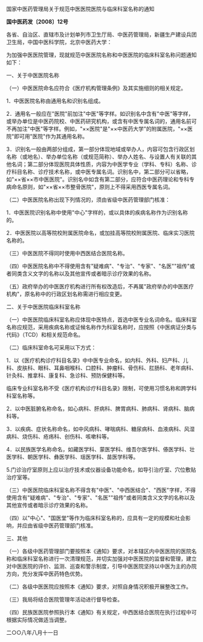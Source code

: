 国家中医药管理局关于规范中医医院医院与临床科室名称的通知

**国中医药发〔2008〕12号**

各省、自治区、直辖市及计划单列市卫生厅局、中医药管理局，新疆生产建设兵团卫生局，中国中医科学院，北京中医药大学：

为加强中医医院管理，现就规范中医医院名称和中医医院的临床科室名称问题通知如下：

一、关于中医医院名称

（一）中医医院命名应符合《医疗机构管理条例》及其实施细则的相关规定。

1．中医医院名称由通用名和识别名组成。

2．通用名一般应在"医院"前加注"中医"等字样。如识别名中含有"中医"等字样，或举办单位是中医药院校、中医药研究机构，或含有中医专属名词的，通用名前可不再加注"中医"等字样。例如，"××医院"是"××中医药大学"的附属医院，"××医院"即可用"医院"作为其通用名称。

3．识别名一般由两部分组成，第一部分体现地域或举办人，内容可包含行政区划名称（或地名）、举办单位名称（或规范简称）、举办人姓名、与设置人有关联的其他名词；第二部分体现医院具体性质，内容为中医学专业（学科、专科）名称、诊疗科目名称、诊疗技术名称，或中医专属名词。识别名中，第二部分可以省略，如"××省××市中医医院"。识别名中如含有第二部分，应符合中医药理论和专科专病命名原则，如"××省××市整骨医院"，原则上不得采用西医专属名词。

（二）中医医院名称出现下列情况的，须由省级中医药管理部门核准：

1．中医医院识别名称中使用"中心"字样的，或以具体的疾病名称作为识别名称的。

2．中医医院以高等院校附属医院命名，或加挂高等院校附属医院、临床实习医院名称的。

（三）中医医院不得同时使用中西医结合医院名称。

（四）中医医院名称中不得使用含有"疑难病"、"专治"、"专家"、"名医""祖传"或者同类含义文字的名称以及其他宣传或者暗示诊疗效果的名称。

（五）政府举办的中医医疗机构进行所有权改造后，不再属"政府举办的中医医疗机构"，原名称中的行政区划名称需进行相应变更。

二、关于中医医院临床科室名称

（一）中医医院临床科室名称应体现中医特点，首选中医专业名词命名。临床科室名称应规范，采用疾病名称或证候名称作为科室名称时，应按照《中医病证分类与代码》（TCD）和相关规范命名。

（二）临床科室命名可采用以下方式：

1．以《医疗机构诊疗科目名录》中中医专业命名，如内科、外科、妇产科、儿科、皮肤科、眼科、耳鼻咽喉科、口腔科、肿瘤科、骨伤科、肛肠科、老年病科、针灸科、推拿科、康复科、急诊科、预防保健科等。

临床专业科室名称不受《医疗机构诊疗科目名录》限制，可使用习惯名称和跨学科科室名称等。

2．以中医脏腑名称命名，如心病科、肝病科、脾胃病科、肺病科、肾病科、脑病科等。

3．以疾病、症状名称命名，如中风病科、哮喘病科、糖尿病科、血液病科、风湿病科、烧伤科、疮疡科、创伤科、咳嗽科等。

4．以民族医学名称命名，如藏医学科、蒙医学科、维吾尔医学科、傣医学科、壮医学科、朝医学科、彝医学科、瑶医学科、苗医学科等。

5.门诊治疗室原则上应以治疗技术或仪器设备功能命名，如导引治疗室、穴位敷贴治疗室等。

（三）中医医院临床科室名称不得含有"中医"、"中西医结合"、"西医"字样，不得使用含有"疑难病"、"专治"、"专家"、"名医""祖传"或者同类含义文字的名称以及其他宣传或者暗示诊疗效果的名称。

（四）以"中心"、"国医堂"等作为临床科室名称的，应具有一定的规模和社会影响，并应由省级中医药管理部门核准。

三、其他

（一）各级中医药管理部门要按照本《通知》要求，对本辖区内中医医院的医院名称和临床科室名称进行一次清理规范，并切实加强对中医医院的监督和管理，建立对中医医院的评价、监测、巡查和警示制度，引导中医医院坚持以中医为主的办院方向，充分发挥中医药特色优势。

（二）各级中医医院应按照本《通知》要求，对照自身情况积极开展整改工作。

（三）我局将结合医院管理年活动进行督导检查。

（四）民族医医院参照执行本《通知》有关规定，中西医结合医院在执行过程中可根据实际情况做适当调整。

二○○八年八月十一日

